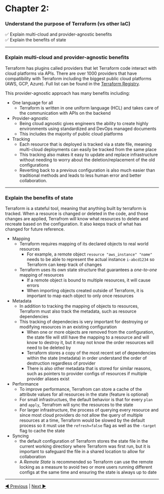 # Chapter 2:
### Understand the purpose of Terraform (vs other IaC)  
✅ Explain multi-cloud and provider-agnostic benefits  
✅ Explain the benefits of state

---

### **Explain multi-cloud and provider-agnostic benefits**
Terraform has plugins called providers that let Terraform code interact with cloud platforms via APIs. There are over 1000 providers that have compatibility with Terraform including the biggest public cloud platforms (AWS, GCP, Azure). Full list can be found in the [Terraform Registry](https://registry.terraform.io/browse/providers).

This provider-agnostic approach has many benefits including:
- One language for all
  - Terraform is written in one uniform language (HCL) and takes care of the communication with APIs on the backend
- Provider-agnostic
  - Being cloud agnostic gives engineers the ability to create highly environments using standardized and DevOps managed documents
  - This includes the majority of public cloud platforms
- Tracking
  - Each resource that is deployed is tracked via a state file, meaning multi-cloud deployments can easily be tracked from the same place
  - This tracking also makes it easy to update and replace infrastructure without needing to worry about the deletion/replacement of the old configurations
  - Reverting back to a previous configuration is also much easier than traditional methods and leads to less human error and better collaboration.

___
### **Explain the benefits of state**
Terraform is a stateful tool, meaning that anything built by terraform is tracked. When a resource is changed or deleted in the code, and those changes are applied, Terrafrom will know what resources to delete and recreate based on the configuration. It also keeps track of what has changed for future reference.

- Mapping
  - Terraform requires mapping of its declared objects to real world resources
    - For example, a remote object `resource "aws_instance" "name"` needs to be able to represent the actual instance `i-abcd1234` so Terraform can keep track of changes
  - Terraform uses its own state structure that guarantees a _one-to-one_ mapping of resources
    - If a remote object is bound to multiple resources, it will cause errors
    - When importing objects created outside of Terraform, it is important to map each object to only once resources
- Metadata
  - In addition to tracking the mapping of objects to resources, Terraform must also track the metadata, such as resource dependencies
  - This tracking of dependecies is very important for destroying or modifying resources in an existing configuration
    - When one or more objects are removed from the configuration, the state file will still have the mapping to a resource and will know to destroy it, but it may not know the order resources will need to be deleted by
    - Terraform stores a copy of the most recent set of dependencies within the state (metadata) in order understand the order of destruction regardless of provider
    - There is also other metadata that is stored for similar reasons, such as pointers to provider configs of resources if multiple provider aliases exist
- Performance
  - To improve performance, Terrafrom can store a cache of the attribute values for all resources in the state (feature is optional)
  - For small infrastructues, the default behavior is that for every `plan` and `apply`, Terrafrom will sync the resources to the state
  - For larger infrastructure, the process of querying every resource and since most cloud providers do not allow the query of multiple resources at a time, Terraform would be slowed by the default process so it must use the `refresh=false` flag as well as the `-target` flag to cache the state
- Syncing
  - the default configuration of Terraform stores the state file in the current working directiory where Terraform was first run, but it is important to safeguard the file in a shared location to allow for collaboration
  - A _Remote State_ is recommended so Terraform can use the remote locking as a measure to avoid two or more users running different configs at the same time and ensuring the state is always up to date

___

[ ◀︎ Previous](/Chapter%201/) | [Next ▶︎ ](/Chapter%203/)